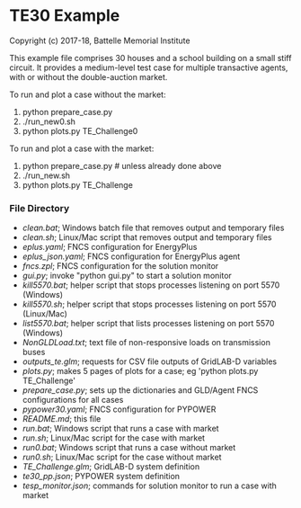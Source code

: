 # TE30 Example

Copyright (c) 2017-18, Battelle Memorial Institute

This example file comprises 30 houses and a school building on a small
stiff circuit. It provides a medium-level test case for multiple transactive
agents, with or without the double-auction market.

To run and plot a case without the market:

1. python prepare_case.py
2. ./run_new0.sh 
3. python plots.py TE_Challenge0

To run and plot a case with the market:

1. python prepare_case.py  # unless already done above
2. ./run_new.sh 
3. python plots.py TE_Challenge

### File Directory

- *clean.bat*; Windows batch file that removes output and temporary files
- *clean.sh*; Linux/Mac script that removes output and temporary files
- *eplus.yaml*; FNCS configuration for EnergyPlus
- *eplus_json.yaml*; FNCS configuration for EnergyPlus agent
- *fncs.zpl*; FNCS configuration for the solution monitor
- *gui.py*; invoke "python gui.py" to start a solution monitor
- *kill5570.bat*; helper script that stops processes listening on port 5570 (Windows)
- *kill5570.sh*; helper script that stops processes listening on port 5570 (Linux/Mac)
- *list5570.bat*; helper script that lists processes listening on port 5570 (Windows)
- *NonGLDLoad.txt*; text file of non-responsive loads on transmission buses
- *outputs_te.glm*; requests for CSV file outputs of GridLAB-D variables
- *plots.py*; makes 5 pages of plots for a case; eg 'python plots.py TE_Challenge'
- *prepare_case.py*; sets up the dictionaries and GLD/Agent FNCS configurations for all cases
- *pypower30.yaml*; FNCS configuration for PYPOWER
- *README.md*; this file
- *run.bat*; Windows script that runs a case with market
- *run.sh*; Linux/Mac script for the case with market
- *run0.bat*; Windows script that runs a case without market
- *run0.sh*; Linux/Mac script for the case without market
- *TE_Challenge.glm*; GridLAB-D system definition
- *te30_pp.json*; PYPOWER system definition
- *tesp_monitor.json*; commands for solution monitor to run a case with market

